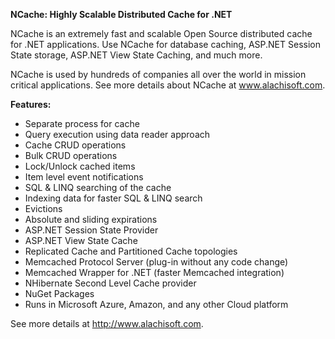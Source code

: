 **NCache: Highly Scalable Distributed Cache for .NET**

NCache is an extremely fast and scalable Open Source distributed cache for .NET applications. Use NCache for database caching, ASP.NET Session State storage, ASP.NET View State Caching, and much more.

NCache is used by hundreds of companies all over the world in mission critical applications. See more details about NCache at www.alachisoft.com.

**Features:**

- Separate process for cache  
- Query execution using data reader approach	
-	Cache CRUD operations
-	Bulk CRUD operations
-	Lock/Unlock cached items
-	Item level event notifications
-	SQL & LINQ searching of the cache
-	Indexing data for faster SQL & LINQ search
-	Evictions
-	Absolute and sliding expirations
-	ASP.NET Session State Provider
-	ASP.NET View State Cache
-	Replicated Cache and Partitioned Cache topologies
-	Memcached Protocol Server (plug-in without any code change)
-	Memcached Wrapper for .NET (faster Memcached integration)
-	NHibernate Second Level Cache provider
-	NuGet Packages
-	Runs in Microsoft Azure, Amazon, and any other Cloud platform

See more details at http://www.alachisoft.com.
